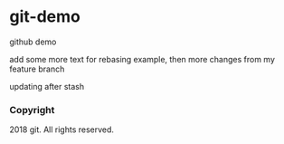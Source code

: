 # git-demo
github demo

add some more text for rebasing example, then
more changes from my feature branch

updating after stash

### Copyright
2018 git. All rights reserved.
